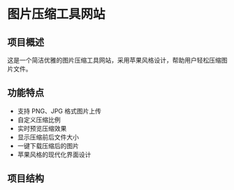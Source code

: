 # 图片压缩工具网站

## 项目概述
这是一个简洁优雅的图片压缩工具网站，采用苹果风格设计，帮助用户轻松压缩图片文件。

## 功能特点
- 支持 PNG、JPG 格式图片上传
- 自定义压缩比例
- 实时预览压缩效果
- 显示压缩前后文件大小
- 一键下载压缩后的图片
- 苹果风格的现代化界面设计

## 项目结构